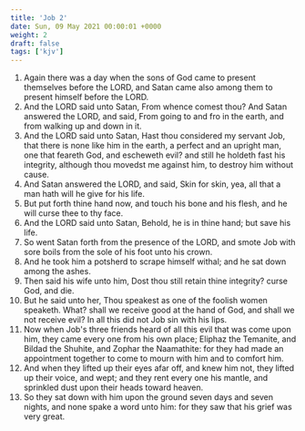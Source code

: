 ```yaml
---
title: 'Job 2'
date: Sun, 09 May 2021 00:00:01 +0000
weight: 2
draft: false
tags: ['kjv'] 
---
```


1. Again there was a day when the sons of God came to present themselves before the LORD, and Satan came also among them to present himself before the LORD.
2. And the LORD said unto Satan, From whence comest thou? And Satan answered the LORD, and said, From going to and fro in the earth, and from walking up and down in it.
3. And the LORD said unto Satan, Hast thou considered my servant Job, that there is none like him in the earth, a perfect and an upright man, one that feareth God, and escheweth evil? and still he holdeth fast his integrity, although thou movedst me against him, to destroy him without cause.
4. And Satan answered the LORD, and said, Skin for skin, yea, all that a man hath will he give for his life.
5. But put forth thine hand now, and touch his bone and his flesh, and he will curse thee to thy face.
6. And the LORD said unto Satan, Behold, he is in thine hand; but save his life.
7. So went Satan forth from the presence of the LORD, and smote Job with sore boils from the sole of his foot unto his crown.
8. And he took him a potsherd to scrape himself withal; and he sat down among the ashes.
9. Then said his wife unto him, Dost thou still retain thine integrity? curse God, and die.
10. But he said unto her, Thou speakest as one of the foolish women speaketh. What? shall we receive good at the hand of God, and shall we not receive evil? In all this did not Job sin with his lips.
11. Now when Job's three friends heard of all this evil that was come upon him, they came every one from his own place; Eliphaz the Temanite, and Bildad the Shuhite, and Zophar the Naamathite: for they had made an appointment together to come to mourn with him and to comfort him.
12. And when they lifted up their eyes afar off, and knew him not, they lifted up their voice, and wept; and they rent every one his mantle, and sprinkled dust upon their heads toward heaven.
13. So they sat down with him upon the ground seven days and seven nights, and none spake a word unto him: for they saw that his grief was very great.
